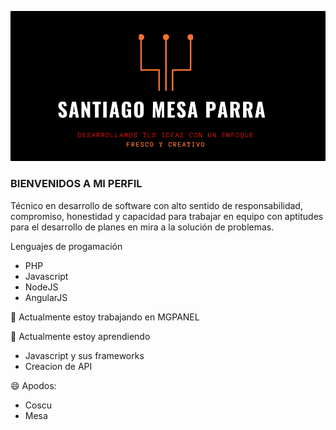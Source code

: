 
![GitHub Logo](Captura.PNG)
### BIENVENIDOS A MI PERFIL



Técnico en desarrollo de software con alto sentido de responsabilidad, compromiso, honestidad y capacidad para trabajar en equipo con aptitudes para el desarrollo de planes en mira a la solución de problemas.

 Lenguajes de progamación 
  * PHP
  * Javascript
  * NodeJS
  * AngularJS
  

  
🔭 Actualmente estoy trabajando en MGPANEL

🌱 Actualmente estoy aprendiendo 
   * Javascript y sus frameworks
   * Creacion de API

😄 Apodos:  
   * Coscu 
   * Mesa
   



<!--
**SantiagoMesa0911/SantiagoMesa0911** is a ✨ _special_ ✨ repository because its `README.md` (this file) appears on your GitHub profile.

Here are some ideas to get you started:

-   
- 👯 I’m looking to collaborate on ...
- 🤔 I’m looking for help with ...
- 💬 Ask me about ...
- 📫 How to reach me: ...
- ⚡ Fun fact: ...
-->
